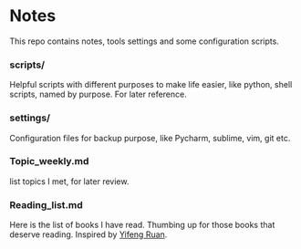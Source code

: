 # Notes
This repo contains notes, tools settings and some configuration scripts.

### scripts/
Helpful scripts with different purposes to make life easier, like python, shell scripts, named by purpose. For later reference.

### settings/
Configuration files for backup purpose, like Pycharm, sublime, vim, git etc.

### Topic_weekly.md
list topics I met, for later review.

### Reading_list.md
Here is the list of books I have read. Thumbing up for those books that deserve reading.
Inspired by [Yifeng Ruan][ruan]. 

[ruan]: https://github.com/ruanyf/reading-list
